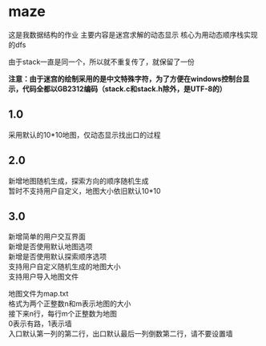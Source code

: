 # maze
这是我数据结构的作业
主要内容是迷宫求解的动态显示
核心为用动态顺序栈实现的dfs

由于stack一直是同一个，所以就不重复传了，就保留了一份

**注意：由于迷宫的绘制采用的是中文特殊字符，为了方便在windows控制台显示，代码全都以GB2312编码（stack.c和stack.h除外，是UTF-8的）**
## 1.0
采用默认的10*10地图，仅动态显示找出口的过程

## 2.0
新增地图随机生成，探索方向的顺序随机生成  
暂时不支持用户自定义，地图大小依旧默认10*10

## 3.0
新增简单的用户交互界面  
新增是否使用默认地图选项  
新增是否使用默认探索顺序选项  
支持用户自定义随机生成的地图大小  
支持用户导入地图文件  

地图文件为map.txt  
格式为两个正整数n和m表示地图的大小  
接下来n行，每行m个正整数为地图  
0表示有路，1表示墙  
入口默认第一列的第二行，出口默认最后一列倒数第二行，请不要设置墙  
